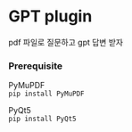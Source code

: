 # GPT plugin

pdf 파일로 질문하고
gpt 답변 받자

### Prerequisite
PyMuPDF  
`pip install PyMuPDF`

PyQt5  
`pip install PyQt5`

